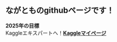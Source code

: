 ## ながとものgithubページです！

**2025年の目標**  
Kaggleエキスパートへ！**[Kaggleマイページ](https://www.kaggle.com/ngsw75)**  
